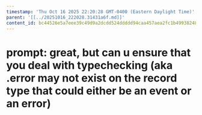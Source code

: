 ```yaml
---
timestamp: 'Thu Oct 16 2025 22:20:28 GMT-0400 (Eastern Daylight Time)'
parent: '[[../20251016_222028.31431a6f.md]]'
content_id: bc44526e5a7eee39c49d9a2dcdd524ddddd94caa457aea2fc1b49938248c8036
---
```


# prompt: great, but can u ensure that you deal with typechecking (aka .error may not exist on the record type that could either be an event or an error)
